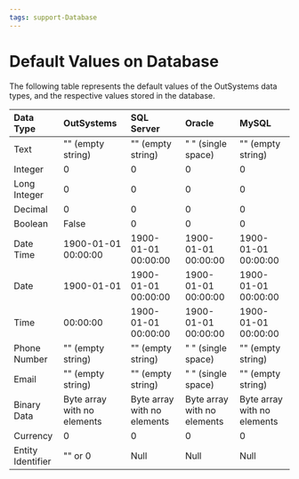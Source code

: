 ```yaml
---
tags: support-Database
---
```


# Default Values on Database

The following table represents the default values of the OutSystems data types, and the respective values stored in the database.

| Data Type | OutSystems | SQL Server | Oracle | MySQL |
| :--- | :--- | :--- | :--- | :--- |
| Text | "" \(empty string\) | "" \(empty string\) | " " \(single space\) | "" \(empty string\) |
| Integer | 0 | 0 | 0 | 0 |
| Long Integer | 0 | 0 | 0 | 0 |
| Decimal | 0 | 0 | 0 | 0 |
| Boolean | False | 0 | 0 | 0 |
| Date Time | 1900-01-01 00:00:00 | 1900-01-01 00:00:00 | 1900-01-01 00:00:00 | 1900-01-01 00:00:00 |
| Date | 1900-01-01 | 1900-01-01 00:00:00 | 1900-01-01 00:00:00 | 1900-01-01 00:00:00 |
| Time | 00:00:00 | 1900-01-01 00:00:00 | 1900-01-01 00:00:00 | 1900-01-01 00:00:00 |
| Phone Number | "" \(empty string\) | "" \(empty string\) | " " \(single space\) | "" \(empty string\) |
| Email | "" \(empty string\) | "" \(empty string\) | " " \(single space\) | "" \(empty string\) |
| Binary Data | Byte array with no elements | Byte array with no elements | Byte array with no elements | Byte array with no elements |
| Currency | 0 | 0 | 0 | 0 |
| Entity Identifier | "" or 0 | Null | Null | Null |

